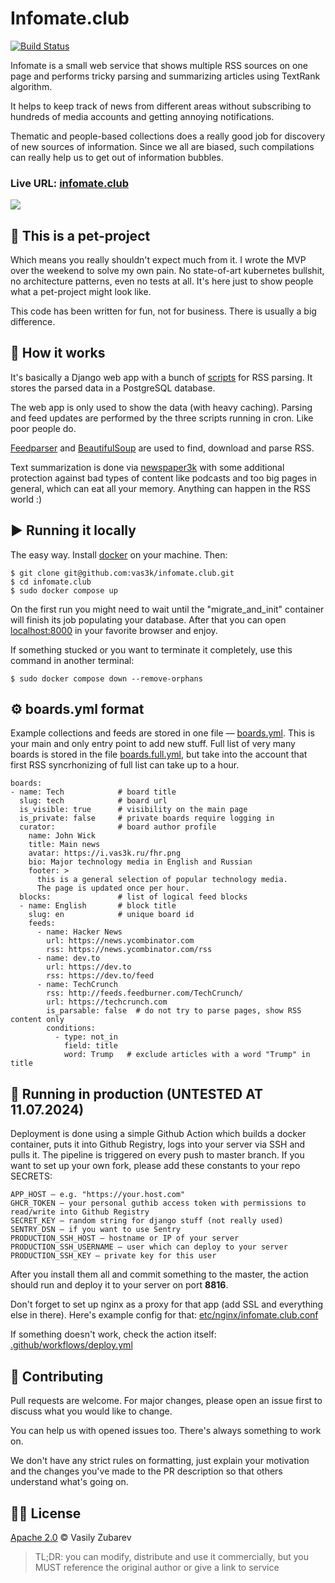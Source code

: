 # Infomate.club

[![Build Status](https://travis-ci.org/vas3k/infomate.club.svg?branch=master)](https://travis-ci.org/vas3k/infomate.club)

Infomate is a small web service that shows multiple RSS sources on one page and performs tricky parsing and summarizing articles using TextRank algorithm. 

It helps to keep track of news from different areas without subscribing to hundreds of media accounts and getting annoying notifications.

Thematic and people-based collections does a really good job for discovery of new sources of information. Since we all are biased, such compilations can really help us to get out of information bubbles.

### Live URL: [infomate.club](https://infomate.club)

![](https://i.vas3k.ru/i7m.png)

## 🐶 This is a pet-project

Which means you really shouldn't expect much from it. I wrote the MVP over the weekend to solve my own pain. No state-of-art kubernetes bullshit, no architecture patterns, even no tests at all. It's here just to show people what a pet-project might look like.

This code has been written for fun, not for business. There is usually a big difference.

## 🤔 How it works

It's basically a Django web app with a bunch of [scripts](scripts) for RSS parsing. It stores the parsed data in a PostgreSQL database.

The web app is only used to show the data (with heavy caching). 
Parsing and feed updates are performed by the three scripts running in cron. Like poor people do.

[Feedparser](https://pythonhosted.org/feedparser/) and [BeautifulSoup](https://www.crummy.com/software/BeautifulSoup/bs4/doc/) are used to find, download and parse RSS. 

Text summarization is done via [newspaper3k](https://newspaper.readthedocs.io/en/latest/) with some additional protection against bad types of content like podcasts and too big pages in general, which can eat all your memory. Anything can happen in the RSS world :)

## ▶️ Running it locally

The easy way. Install [docker](https://docs.docker.com/install/) on your machine. Then:

```shell script
$ git clone git@github.com:vas3k/infomate.club.git
$ cd infomate.club
$ sudo docker compose up
```

On the first run you might need to wait until the "migrate_and_init" container will finish its job populating your database. 
After that you can open [localhost:8000](http://localhost:8000) in your favorite browser and enjoy.

If something stucked or you want to terminate it completely, use this command in another terminal:

```shell script
$ sudo docker compose down --remove-orphans
```


## ⚙️ boards.yml format

Example collections and feeds are stored in one file — [boards.yml](boards.yml). 
This is your main and only entry point to add new stuff. 
Full list of very many boards is stored in the file [boards.full.yml](boards.full.yml), but take into the account that first RSS syncrhonizing of full list can take up to a hour. 

```
boards:
- name: Tech            # board title
  slug: tech            # board url
  is_visible: true      # visibility on the main page
  is_private: false     # private boards require logging in
  curator:              # board author profile
    name: John Wick 
    title: Main news
    avatar: https://i.vas3k.ru/fhr.png 
    bio: Major technology media in English and Russian
    footer: >
      this is a general selection of popular technology media.
      The page is updated once per hour.
  blocks:               # list of logical feed blocks
  - name: English       # block title
    slug: en            # unique board id
    feeds:         
      - name: Hacker News
        url: https://news.ycombinator.com
        rss: https://news.ycombinator.com/rss
      - name: dev.to
        url: https://dev.to
        rss: https://dev.to/feed
      - name: TechCrunch
        rss: http://feeds.feedburner.com/TechCrunch/
        url: https://techcrunch.com
        is_parsable: false  # do not try to parse pages, show RSS content only
        conditions:
          - type: not_in
            field: title
            word: Trump   # exclude articles with a word "Trump" in title
```

## 💎 Running in production (UNTESTED AT 11.07.2024)

Deployment is done using a simple Github Action which builds a docker container, puts it into Github Registry, logs into your server via SSH and pulls it. 
The pipeline is triggered on every push to master branch. If you want to set up your own fork, please add these constants to your repo SECRETS:

```
APP_HOST — e.g. "https://your.host.com"
GHCR_TOKEN — your personal guthib access token with permissions to read/write into Github Registry
SECRET_KEY — random string for django stuff (not really used)
SENTRY_DSN — if you want to use Sentry
PRODUCTION_SSH_HOST — hostname or IP of your server
PRODUCTION_SSH_USERNAME — user which can deploy to your server
PRODUCTION_SSH_KEY — private key for this user
```

After you install them all and commit something to the master, the action should run and deploy it to your server on port **8816**. 

Don't forget to set up nginx as a proxy for that app (add SSL and everything else in there). Here's example config for that: [etc/nginx/infomate.club.conf](etc/nginx/infomate.club.conf)

If something doesn't work, check the action itself: [.github/workflows/deploy.yml](.github/workflows/deploy.yml)

## 🎉 Contributing

Pull requests are welcome. For major changes, please open an issue first to discuss what you would like to change.

You can help us with opened issues too. There's always something to work on.

We don't have any strict rules on formatting, just explain your motivation and the changes you've made to the PR description so that others understand what's going on.

## 👩‍💼 License

[Apache 2.0](LICENSE) © Vasily Zubarev

> TL;DR: you can modify, distribute and use it commercially, 
but you MUST reference the original author or give a link to service
